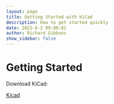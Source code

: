 ```yaml
---
layout: page
title: Getting Started with KiCad
description: How to get started quickly
date: 2022-6-2 09:00:01
author: Richard Gibbons
show_sidebar: false
---
```


# Getting Started 
Download KiCad:

<a class="button is-link" href="https://www.kicad.org/download/" >Kicad</a>